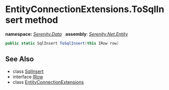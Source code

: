 # EntityConnectionExtensions.ToSqlInsert method
**namespace:** *[Serenity.Data](../../README.md#serenity.data-namespace)*   **assembly**: *[Serenity.Net.Entity](../../README.md)*

```csharp
public static SqlInsert ToSqlInsert(this IRow row)
```

## See Also

* class [SqlInsert](../Serenity.Net.Data/../SqlInsert.md)
* interface [IRow](../IRow.md)
* class [EntityConnectionExtensions](../EntityConnectionExtensions.md)
